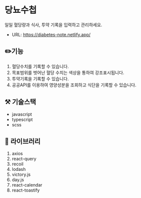 # 당뇨수첩
 일일 혈당량과 식사, 투약 기록을 입력하고 관리하세요.
- URL: https://diabetes-note.netlify.app/

## ✏️기능

1. 혈당수치를 기록할 수 있습니다. 
2. 목표범위를 벗어난 혈당 수치는 색상을 통하여 강조표시됩니다.
3. 투약기록을 기록할 수 있습니다.
4. 공공API를 이용하여 영양성분을 조회하고 식단을 기록할 수 있습니다.

## ⚒ 기술스택

- javascript
- typescript
- scss

## 🔮 라이브러리

1. axios 
2. react-query 
3. recoil
4. lodash
5. victory.js
6. day.js
7. react-calendar
8. react-toastify
